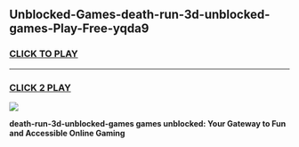 
## Unblocked-Games-death-run-3d-unblocked-games-Play-Free-yqda9
<h3>
<a href="https://premium76.site?title=death-run-3d-unblocked-games&ref=09A">CLICK TO PLAY</a></h3>
<hr>

<h3>
<a href="https://premium76.site?title=death-run-3d-unblocked-games&ref=09A">CLICK 2 PLAY</a>
  
</h3>

<a href="https://premium76.site?title=death-run-3d-unblocked-games&ref=09A"><img src="https://clearcache.store/games.png"></a>


**death-run-3d-unblocked-games games unblocked: Your Gateway to Fun and Accessible Online Gaming**
